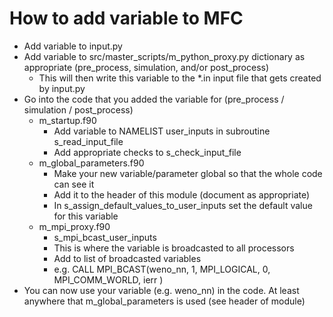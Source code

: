 # How to add variable to MFC

* Add variable to input.py
* Add variable to src/master_scripts/m_python_proxy.py dictionary as appropriate (pre_process, simulation, and/or post_process)
    * This will then write this variable to the \*.in input file that gets created by input.py
* Go into the code that you added the variable for (pre_process / simulation / post_process)
    * m_startup.f90
      * Add variable to NAMELIST user_inputs in subroutine s_read_input_file
      * Add appropriate checks to s_check_input_file 
    * m_global_parameters.f90
      * Make your new variable/parameter global so that the whole code can see it
      * Add it to the header of this module (document as appropriate)
      * In s_assign_default_values_to_user_inputs set the default value for this variable
    * m_mpi_proxy.f90
      * s_mpi_bcast_user_inputs
      * This is where the variable is broadcasted to all processors 
      * Add to list of broadcasted variables 
      * e.g. CALL MPI_BCAST(weno_nn, 1, MPI_LOGICAL, 0, MPI_COMM_WORLD, ierr  )
* You can now use your variable (e.g. weno_nn) in the code. At least anywhere that m_global_parameters is used (see header of module)

